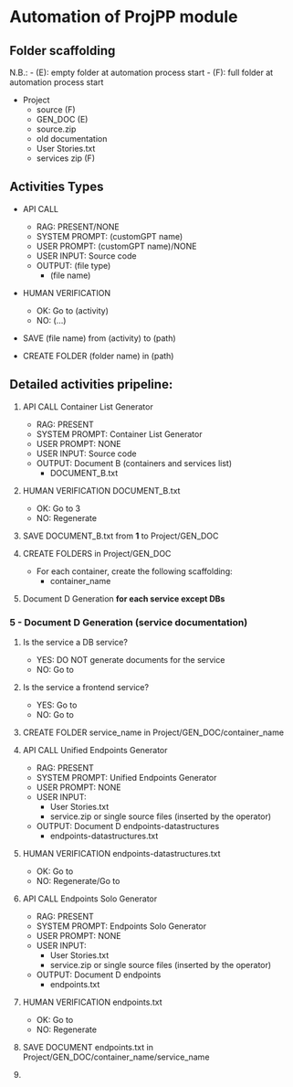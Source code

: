 # Automation of ProjPP module

## Folder scaffolding

N.B.:
    - (E): empty folder at automation process start
    - (F): full folder at automation process start

- Project  
    - source (F)
    - GEN_DOC (E)
    - source.zip
    - old documentation
    - User Stories.txt
    - services zip (F)

## Activities Types

- API CALL
    - RAG: PRESENT/NONE
    - SYSTEM PROMPT: (customGPT name)
    - USER PROMPT: (customGPT name)/NONE
    - USER INPUT: Source code
    - OUTPUT: (file type)
        - (file name)

- HUMAN VERIFICATION
    - OK: Go to (activity)
    - NO: (...)

- SAVE (file name) from (activity) to (path)

- CREATE FOLDER (folder name) in (path)


## Detailed activities pripeline:

1. API CALL Container List Generator
    - RAG: PRESENT
    - SYSTEM PROMPT: Container List Generator
    - USER PROMPT: NONE
    - USER INPUT: Source code
    - OUTPUT: Document B (containers and services list)
        - DOCUMENT_B.txt

2. HUMAN VERIFICATION DOCUMENT_B.txt
    - OK: Go to 3
    - NO: Regenerate

3. SAVE DOCUMENT_B.txt from **1** to Project/GEN_DOC

4. CREATE FOLDERS in Project/GEN_DOC
    - For each container, create the following scaffolding:
        - container_name

5. Document D Generation **for each service except DBs**



### 5 -  Document D Generation (service documentation)

1. Is the service a DB service?
    - YES: DO NOT generate documents for the service
    - NO: Go to

2. Is the service a frontend service?
    - YES: Go to 
    - NO: Go to 

3. CREATE FOLDER service_name in Project/GEN_DOC/container_name

4. API CALL Unified Endpoints Generator
    - RAG: PRESENT
    - SYSTEM PROMPT: Unified Endpoints Generator
    - USER PROMPT: NONE
    - USER INPUT:
        - User Stories.txt
        - service.zip or single source files (inserted by the operator)
    - OUTPUT: Document D endpoints-datastructures
        - endpoints-datastructures.txt

5. HUMAN VERIFICATION endpoints-datastructures.txt
    - OK: Go to 
    - NO: Regenerate/Go to

6. API CALL Endpoints Solo Generator
    - RAG: PRESENT
    - SYSTEM PROMPT: Endpoints Solo Generator
    - USER PROMPT: NONE
    - USER INPUT:
        - User Stories.txt
        - service.zip or single source files (inserted by the operator)
    - OUTPUT: Document D endpoints
        - endpoints.txt

7. HUMAN VERIFICATION endpoints.txt
    - OK: Go to 
    - NO: Regenerate

8. SAVE DOCUMENT endpoints.txt in Project/GEN_DOC/container_name/service_name

9. 


